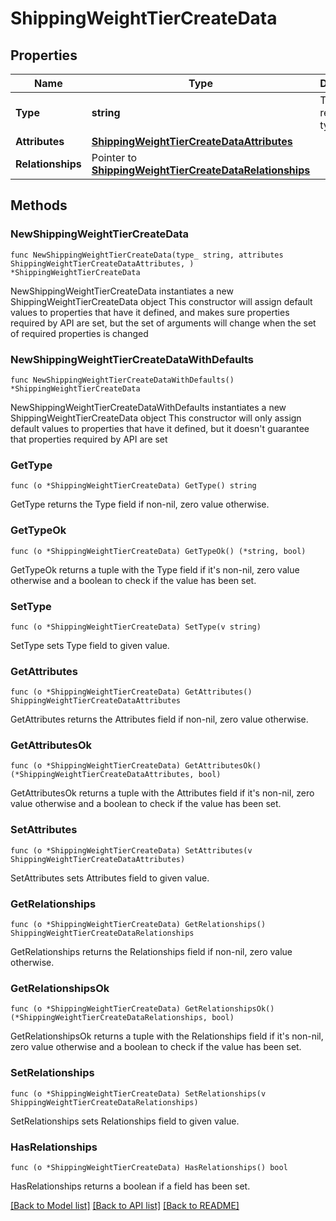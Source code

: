 # ShippingWeightTierCreateData

## Properties

Name | Type | Description | Notes
------------ | ------------- | ------------- | -------------
**Type** | **string** | The resource&#39;s type | [default to "shipping_weight_tiers"]
**Attributes** | [**ShippingWeightTierCreateDataAttributes**](ShippingWeightTierCreateDataAttributes.md) |  | 
**Relationships** | Pointer to [**ShippingWeightTierCreateDataRelationships**](ShippingWeightTierCreateDataRelationships.md) |  | [optional] 

## Methods

### NewShippingWeightTierCreateData

`func NewShippingWeightTierCreateData(type_ string, attributes ShippingWeightTierCreateDataAttributes, ) *ShippingWeightTierCreateData`

NewShippingWeightTierCreateData instantiates a new ShippingWeightTierCreateData object
This constructor will assign default values to properties that have it defined,
and makes sure properties required by API are set, but the set of arguments
will change when the set of required properties is changed

### NewShippingWeightTierCreateDataWithDefaults

`func NewShippingWeightTierCreateDataWithDefaults() *ShippingWeightTierCreateData`

NewShippingWeightTierCreateDataWithDefaults instantiates a new ShippingWeightTierCreateData object
This constructor will only assign default values to properties that have it defined,
but it doesn't guarantee that properties required by API are set

### GetType

`func (o *ShippingWeightTierCreateData) GetType() string`

GetType returns the Type field if non-nil, zero value otherwise.

### GetTypeOk

`func (o *ShippingWeightTierCreateData) GetTypeOk() (*string, bool)`

GetTypeOk returns a tuple with the Type field if it's non-nil, zero value otherwise
and a boolean to check if the value has been set.

### SetType

`func (o *ShippingWeightTierCreateData) SetType(v string)`

SetType sets Type field to given value.


### GetAttributes

`func (o *ShippingWeightTierCreateData) GetAttributes() ShippingWeightTierCreateDataAttributes`

GetAttributes returns the Attributes field if non-nil, zero value otherwise.

### GetAttributesOk

`func (o *ShippingWeightTierCreateData) GetAttributesOk() (*ShippingWeightTierCreateDataAttributes, bool)`

GetAttributesOk returns a tuple with the Attributes field if it's non-nil, zero value otherwise
and a boolean to check if the value has been set.

### SetAttributes

`func (o *ShippingWeightTierCreateData) SetAttributes(v ShippingWeightTierCreateDataAttributes)`

SetAttributes sets Attributes field to given value.


### GetRelationships

`func (o *ShippingWeightTierCreateData) GetRelationships() ShippingWeightTierCreateDataRelationships`

GetRelationships returns the Relationships field if non-nil, zero value otherwise.

### GetRelationshipsOk

`func (o *ShippingWeightTierCreateData) GetRelationshipsOk() (*ShippingWeightTierCreateDataRelationships, bool)`

GetRelationshipsOk returns a tuple with the Relationships field if it's non-nil, zero value otherwise
and a boolean to check if the value has been set.

### SetRelationships

`func (o *ShippingWeightTierCreateData) SetRelationships(v ShippingWeightTierCreateDataRelationships)`

SetRelationships sets Relationships field to given value.

### HasRelationships

`func (o *ShippingWeightTierCreateData) HasRelationships() bool`

HasRelationships returns a boolean if a field has been set.


[[Back to Model list]](../README.md#documentation-for-models) [[Back to API list]](../README.md#documentation-for-api-endpoints) [[Back to README]](../README.md)


